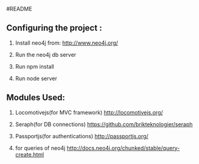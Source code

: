 #README

Configuring the project :
--------------------------

1) Install neo4j from:
	http://www.neo4j.org/

2) Run the neo4j db server

3) Run npm install

4) Run node server


Modules Used:
------------------

1) Locomotivejs(for MVC framework)
	http://locomotivejs.org/

2) Seraph(for DB connections)
	https://github.com/brikteknologier/seraph

3) Passportjs(for authentications)
	http://passportjs.org/

4) for queries of neo4j
	http://docs.neo4j.org/chunked/stable/query-create.html

